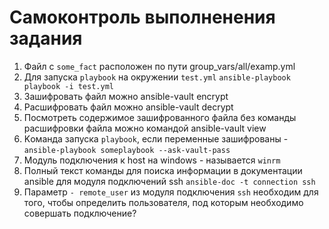 # Самоконтроль выполненения задания

1. Файл с `some_fact`  расположен по пути group_vars/all/examp.yml
2. Для запуска `playbook` на окружении `test.yml` `ansible-playbook playbook -i test.yml`
3. Зашифровать файл можно ansible-vault encrypt
4. Расшифровать файл можно ansible-vault decrypt
5. Посмотреть содержимое зашифрованного файла без команды расшифровки файла можно командой ansible-vault view
6. Kоманда запуска `playbook`, если переменные зашифрованы - `ansible-playbook someplaybook --ask-vault-pass`
7. Mодуль подключения к host на windows - называется `winrm`
8. Полный текст команды для поиска информации в документации ansible для модуля подключений ssh `ansible-doc -t connection ssh`
9. Параметр `- remote_user` из модуля подключения `ssh` необходим для того, чтобы определить пользователя, под которым необходимо совершать подключение?
